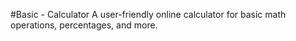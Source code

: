 #Basic - Calculator
A user-friendly online calculator for basic math operations, percentages, and more.
